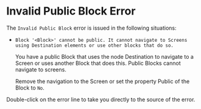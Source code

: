 # Invalid Public Block Error

The `Invalid Public Block` error is issued in the following situations:

* `Block '<Block>' cannot be public. It cannot navigate to Screens using Destination elements or use other blocks that do so.`

  You have a public Block that uses the node Destination to navigate to a Screen or uses another Block that does this. Public Blocks cannot navigate to screens.

  Remove the navigation to the Screen or set the property Public of the Block to `No`.

Double-click on the error line to take you directly to the source of the error.

